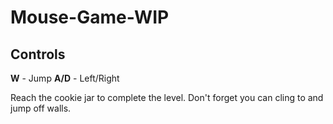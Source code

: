 # Mouse-Game-WIP
 
## Controls
**W** - Jump
**A/D** - Left/Right

Reach the cookie jar to complete the level. Don't forget you can cling to and jump off walls.
